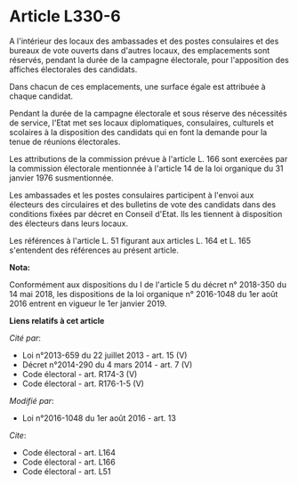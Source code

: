# Article L330-6

A l'intérieur des locaux des ambassades et des postes consulaires et des bureaux de vote ouverts dans d'autres locaux, des
emplacements sont réservés, pendant la durée de la campagne électorale, pour l'apposition des affiches électorales des
candidats. 

Dans chacun de ces emplacements, une surface égale est attribuée à chaque candidat.

Pendant la durée de la campagne électorale et sous réserve des nécessités de service, l'Etat met ses locaux diplomatiques,
consulaires, culturels et scolaires à la disposition des candidats qui en font la demande pour la tenue de réunions
électorales.

Les attributions de la commission prévue à l'article L. 166 sont exercées par la commission électorale mentionnée à l'article
14 de la loi organique du 31 janvier 1976 susmentionnée. 

Les ambassades et les postes consulaires participent à l'envoi aux électeurs des circulaires et des bulletins de vote des
candidats dans des conditions fixées par décret en Conseil d'Etat. Ils les tiennent à disposition des électeurs dans leurs
locaux.

Les références à l'article L. 51 figurant aux articles L. 164 et L. 165 s'entendent des références au présent article.

**Nota:**

Conformément aux dispositions du I de l'article 5 du décret n° 2018-350 du 14 mai 2018, les dispositions de la loi organique
n° 2016-1048 du 1er août 2016 entrent en vigueur le 1er janvier 2019.

**Liens relatifs à cet article**

_Cité par_:

  - Loi n°2013-659 du 22 juillet 2013 - art. 15 (V)
  - Décret n°2014-290 du 4 mars 2014 - art. 7 (V)
  - Code électoral - art. R174-3 (V)
  - Code électoral - art. R176-1-5 (V)

_Modifié par_:

  - Loi n°2016-1048 du 1er août 2016 - art. 13

_Cite_:

  - Code électoral - art. L164
  - Code électoral - art. L166
  - Code électoral - art. L51
